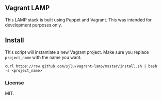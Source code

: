 ## Vagrant LAMP

This LAMP stack is built using Puppet and Vagrant. This was intended for development purposes only.

## Install

This script will instantiate a new Vagrant project. Make sure you replace `project_name` with the name you want.

    curl https://raw.github.com/sjlu/vagrant-lamp/master/install.sh | bash -s <project_name>

### License

MIT.
